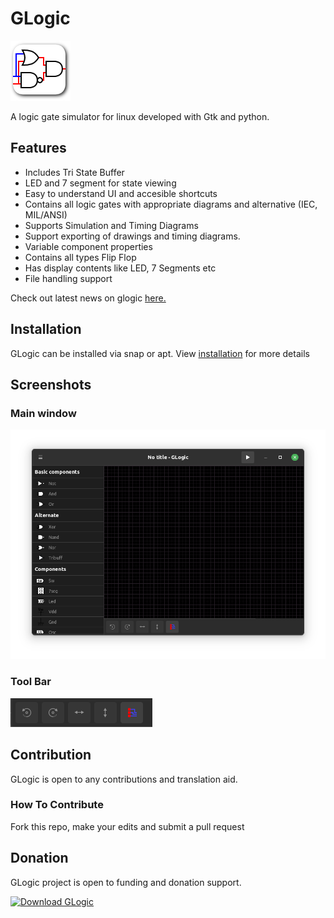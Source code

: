 # GLogic

![GLogic Logo](./data/images/glogic.png)

A logic gate simulator for linux developed with Gtk and python.

## Features

* Includes Tri State Buffer
* LED and 7 segment for state viewing
* Easy to understand UI and accesible shortcuts
* Contains all logic gates with appropriate diagrams and alternative (IEC, MIL/ANSI)
* Supports Simulation and Timing Diagrams
* Support exporting of drawings and timing diagrams.
* Variable component properties
* Contains all types Flip Flop
* Has display contents like LED, 7 Segments etc
* File handling support

Check out latest news on glogic [here.](./NEWS)

## Installation

GLogic can be installed via snap or apt. View [installation](./INSTALL.md) for more details

## Screenshots

### Main window

![Main window](./screenshots/glogic-window.png)

### Tool Bar

![Tool Bar](./screenshots/glogic-toolbar.png)

## Contribution

GLogic is open to any contributions and translation aid.

### How To Contribute

Fork this repo, make your edits and submit a pull request

## Donation

GLogic project is open to funding and donation support.

[![Download GLogic](https://a.fsdn.com/con/app/sf-download-button)](https://sourceforge.net/projects/glogic/files/latest/download)
